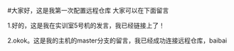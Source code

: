 #大家好，这是我第一次配置远程仓库
大家可以在下面留言

1.好的，这是我在实训室5号机的发言，我已经链接上了！

2.okok。这是我的主机的master分支的留言，我已经成功连接远程仓库，baibai

